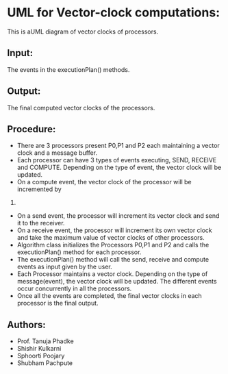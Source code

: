 UML for Vector-clock computations:
===================================
This is aUML diagram of vector clocks of processors.

Input:
------
The events in the executionPlan() methods.

Output:
-------
The final computed vector clocks of the processors.

Procedure:
---------------
* There are 3 processors present P0,P1 and P2 each maintaining a vector clock 
and a message buffer. 
* Each processor can have 3 types of events executing, SEND, RECEIVE and 
COMPUTE. Depending on the type of event, the vector clock will be updated.
* On a compute event, the vector clock of the processor will be incremented by 
1.
* On a send event, the processor will increment its vector clock and send it to 
the receiver.
* On a receive event, the processor will increment its own vector clock and 
take the maximum value of vector clocks of other processors. 
* Algorithm class initializes the Processors P0,P1 and P2 and calls the 
executionPlan() method for each processor.
* The executionPlan() method will call the send, receive and compute events as 
input given by the user.
* Each Processor maintains a vector clock. Depending on the type of 
message(event), the vector clock will be updated. The different events occur 
concurrently in all the processors.
* Once all the events are completed, the final vector clocks in each processor 
is the final output.

Authors:
--------
* Prof. Tanuja Phadke
* Shishir Kulkarni
* Sphoorti Poojary
* Shubham Pachpute


